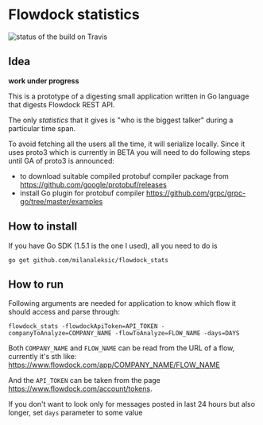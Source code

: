 # Flowdock statistics

![status of the build on Travis](https://travis-ci.org/milanaleksic/flowdock_stats.svg "")

## Idea

**work under progress**

This is a prototype of a digesting small application written in Go language that digests Flowdock REST API.
 
The only _statistics_ that it gives is "who is the biggest talker" during a particular time span.

To avoid fetching all the users all the time, it will serialize locally. Since it uses proto3 which is currently in BETA
you will need to do following steps until GA of proto3 is announced:
- to download suitable compiled protobuf compiler package from https://github.com/google/protobuf/releases
- install Go plugin for protobuf compiler https://github.com/grpc/grpc-go/tree/master/examples 
 
## How to install

If you have Go SDK (1.5.1 is the one I used), all you need to do is

    go get github.com/milanaleksic/flowdock_stats

## How to run

Following arguments are needed for application to know which flow it should access and parse through:

    flowdock_stats -flowdockApiToken=API_TOKEN -companyToAnalyze=COMPANY_NAME -flowToAnalyze=FLOW_NAME -days=DAYS
    
Both `COMPANY_NAME` and `FLOW_NAME` can be read from the URL of a flow, currently it's sth like: 
https://www.flowdock.com/app/COMPANY_NAME/FLOW_NAME 

And the `API_TOKEN` can be taken from the page https://www.flowdock.com/account/tokens.

If you don't want to look only for messages posted in last 24 hours but also longer, set `days` parameter to some value